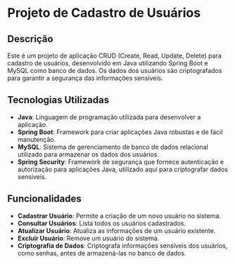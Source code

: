 # Projeto de Cadastro de Usuários


## Descrição
Este é um projeto de aplicação CRUD (Create, Read, Update, Delete) para cadastro de usuários, desenvolvido em Java utilizando Spring Boot e MySQL como banco de dados. Os dados dos usuários são criptografados para garantir a segurança das informações sensíveis.

## Tecnologias Utilizadas
- **Java**: Linguagem de programação utilizada para desenvolver a aplicação.
- **Spring Boot**: Framework para criar aplicações Java robustas e de fácil manutenção.
- **MySQL**: Sistema de gerenciamento de banco de dados relacional utilizado para armazenar os dados dos usuários.
- **Spring Security**: Framework de segurança que fornece autenticação e autorização para aplicações Java, utilizado aqui para criptografar dados sensíveis.

## Funcionalidades
- **Cadastrar Usuário**: Permite a criação de um novo usuário no sistema.
- **Consultar Usuários**: Lista todos os usuários cadastrados.
- **Atualizar Usuário**: Atualiza as informações de um usuário existente.
- **Excluir Usuário**: Remove um usuário do sistema.
- **Criptografia de Dados**: Criptografa informações sensíveis dos usuários, como senhas, antes de armazená-las no banco de dados.
